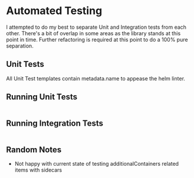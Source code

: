 # Automated Testing

I attempted to do my best to separate Unit and Integration tests from each other. There's a bit of overlap in some areas as the library stands at this point in time. Further refactoring is required at this point to do a 100% pure separation.

## Unit Tests

All Unit Test templates contain metadata.name to appease the helm linter.

## Running Unit Tests

```shell

```

## Running Integration Tests

```shell

```

## Random Notes

* Not happy with current state of testing additionalContainers related items with sidecars
